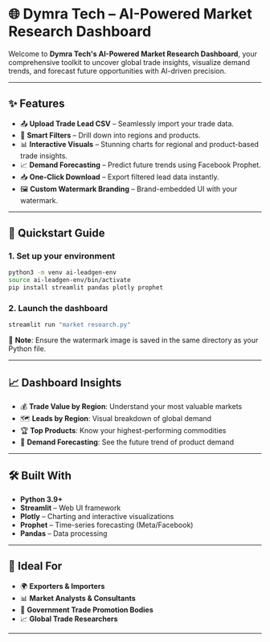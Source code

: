# 🌐 Dymra Tech – AI-Powered Market Research Dashboard

Welcome to **Dymra Tech's AI-Powered Market Research Dashboard**, your comprehensive toolkit to uncover global trade insights, visualize demand trends, and forecast future opportunities with AI-driven precision.

---

## ✨ Features

* 📤 **Upload Trade Lead CSV** – Seamlessly import your trade data.
* 🧭 **Smart Filters** – Drill down into regions and products.
* 📊 **Interactive Visuals** – Stunning charts for regional and product-based trade insights.
* 📈 **Demand Forecasting** – Predict future trends using Facebook Prophet.
* 📥 **One-Click Download** – Export filtered lead data instantly.
* 🖼️ **Custom Watermark Branding** – Brand-embedded UI with your watermark.


---

## 🚀 Quickstart Guide

### 1. Set up your environment

```bash
python3 -m venv ai-leadgen-env
source ai-leadgen-env/bin/activate
pip install streamlit pandas plotly prophet
```

### 2. Launch the dashboard

```bash
streamlit run "market research.py"
```

📌 **Note**: Ensure the watermark image is saved in the same directory as your Python file.

---

## 📈 Dashboard Insights

* 💰 **Trade Value by Region**: Understand your most valuable markets
* 🗺️ **Leads by Region**: Visual breakdown of global demand
* 🏆 **Top Products**: Know your highest-performing commodities
* 🔮 **Demand Forecasting**: See the future trend of product demand

---

## 🛠️ Built With

* **Python 3.9+**
* **Streamlit** – Web UI framework
* **Plotly** – Charting and interactive visualizations
* **Prophet** – Time-series forecasting (Meta/Facebook)
* **Pandas** – Data processing

---

## 👤 Ideal For

* 🌍 **Exporters & Importers**
* 📊 **Market Analysts & Consultants**
* 🏢 **Government Trade Promotion Bodies**
* 📈 **Global Trade Researchers**

---

